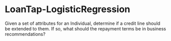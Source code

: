 # LoanTap-LogisticRegression
Given a set of attributes for an Individual, determine if a credit line should be extended to them. If so, what should the repayment terms be in business recommendations?

